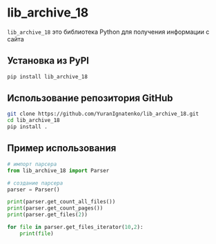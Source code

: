 # lib_archive_18

`lib_archive_18` это библиотека Python для получения информации с сайта

## Установка из PyPI

```bash
pip install lib_archive_18
```

## Использование репозитория GitHub

```bash
git clone https://github.com/YuranIgnatenko/lib_archive_18.git
cd lib_archive_18
pip install .
```

## Пример использования

```python
# импорт парсера
from lib_archive_18 import Parser

# создание парсера
parser = Parser()

print(parser.get_count_all_files())
print(parser.get_count_pages())
print(parser.get_files(2))

for file in parser.get_files_iterator(10,2):
	print(file)
```

